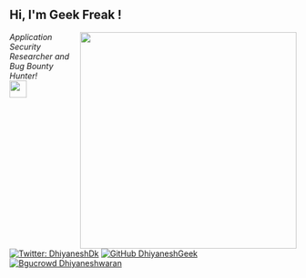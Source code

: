 <h2> Hi, I'm Geek Freak !</h2>
<img align='right' src="https://github-readme-stats.vercel.app/api?username=DhiyaneshGeek&show_icons=true&theme=cobalt" width="380">
<p><em>Application Security Researcher and Bug Bounty Hunter!<br>
 <img src="https://media.giphy.com/media/WUlplcMpOCEmTGBtBW/giphy.gif" width="30"> 
</em></p>

[![Twitter: DhiyaneshDk](https://img.shields.io/twitter/follow/DhiyaneshDK?style=flat-square)](https://twitter.com/DhiyaneshDK)
[![GitHub DhiyaneshGeek](https://img.shields.io/github/followers/DhiyaneshGeek?label=follow%20github&style=flat-square)](https://github.com/DhiyaneshGeek)
[![Bgucrowd Dhiyaneshwaran](https://assets.bugcrowdusercontent.com/images/favicon.ico)](https://bugcrowd.com/Dhiyaneshwaran)
